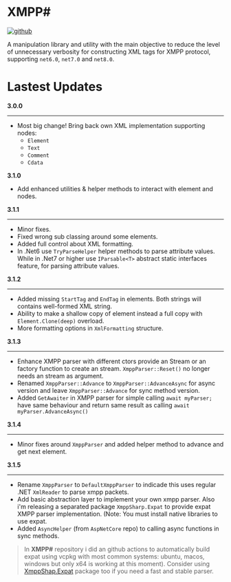﻿# XMPP#

[![github](https://img.shields.io/badge/XmppSharp-1?style=plastic&logo=github&label=Github)](https://github.com/nathan130200/XmppSharp)

A manipulation library and utility with the main objective to reduce the level of unnecessary verbosity for constructing XML tags for XMPP protocol, supporting `net6.0`, `net7.0` and `net8.0`.

# Lastest Updates

**3.0.0**
____
- Most big change! Bring back own XML implementation supporting nodes:
	- `Element`
	- `Text`
	- `Comment`
	- `Cdata`

**3.1.0**
- Add enhanced utilities & helper methods to interact with element and nodes.

**3.1.1**
____
- Minor fixes.
- Fixed wrong sub classing around some elements.
- Added full control about XML formatting.
- In .Net6 use `TryParseHelper` helper methods to parse attribute values. While in .Net7 or higher use `IParsable<T>` abstract static interfaces feature, for parsing attribute values.

**3.1.2**
____
- Added missing `StartTag` and `EndTag` in elements. Both strings will contains well-formed XML string.
- Ability to make a shallow copy of element instead a full copy with `Element.Clone(deep)` overload.
- More formatting options in `XmlFormatting` structure.

**3.1.3**
____
- Enhance XMPP parser with different ctors provide an Stream or an factory function to create an stream. `XmppParser::Reset()` no longer needs an stream as argument.
- Renamed `XmppParser::Advance` to `XmppParser::AdvanceAsync` for async version and leave `XmppParser::Advance` for sync method version.
- Added `GetAwaiter` in XMPP parser for simple calling `await myParser;` have same behaviour and return same result as calling `await myParser.AdvanceAsync()`

**3.1.4**
____
- Minor fixes around `XmppParser` and added helper method to advance and get next element.

**3.1.5**
___
- Rename `XmppParser` to `DefaultXmppParser` to indicade this uses regular .NET `XmlReader` to parse xmpp packets.
- Add basic abstraction layer to implement your own xmpp parser. Also i'm releasing a separated package `XmppSharp.Expat` to provide expat XMPP parser implementation. (Note: You must install native libraries to use expat.
- Added `AsyncHelper` (from `AspNetCore` repo) to calling async functions in sync methods.

> In **XMPP#** repository i did an github actions to automatically build expat using vcpkg with most common systems: ubuntu, macos, windows but only x64 is working at this moment). Consider using [XmppShap.Expat](https://www.nuget.org/packages/XmppSharp.Expat/) package too if you need a fast and stable parser.